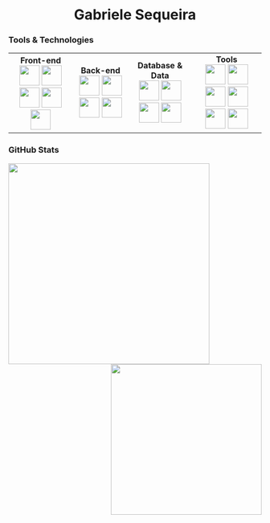 <div align="center">
  <h1>Gabriele Sequeira</h1>
</div>


###  Tools & Technologies

<table align="center" ">
  <tr>
    <td align="center"><strong>Front-end</strong><br/>
      <img src="https://cdn.jsdelivr.net/gh/devicons/devicon/icons/react/react-original.svg" width="40"/>
      <img src="https://cdn.jsdelivr.net/gh/devicons/devicon/icons/html5/html5-original.svg" width="40"/>
      <img src="https://cdn.jsdelivr.net/gh/devicons/devicon/icons/css3/css3-original.svg" width="40"/>
      <img src="https://cdn.jsdelivr.net/gh/devicons/devicon/icons/javascript/javascript-original.svg" width="40"/>
      <img src="https://cdn.jsdelivr.net/gh/devicons/devicon/icons/typescript/typescript-original.svg" width="40"/>
    </td>
    <td align="center"><strong>Back-end</strong><br/>
      <img src="https://cdn.jsdelivr.net/gh/devicons/devicon/icons/python/python-original.svg" width="40"/>
      <img src="https://cdn.jsdelivr.net/gh/devicons/devicon/icons/java/java-original.svg" width="40"/>
      <img src="https://cdn.jsdelivr.net/gh/devicons/devicon/icons/c/c-original.svg" width="40"/>
      <img src="https://cdn.jsdelivr.net/gh/devicons/devicon/icons/r/r-original.svg" width="40"/>
    </td>
        <td align="center"><strong>Database & Data</strong><br/>
      <img src="https://cdn.jsdelivr.net/gh/devicons/devicon/icons/sqlite/sqlite-original-wordmark.svg" width="40"/>
      <img src="https://cdn.jsdelivr.net/gh/devicons/devicon/icons/mongodb/mongodb-original-wordmark.svg" width="40"/>
      <img src="https://cdn.jsdelivr.net/gh/devicons/devicon/icons/pandas/pandas-original-wordmark.svg" width="40"/>
      <img src="https://cdn.jsdelivr.net/gh/devicons/devicon/icons/postgresql/postgresql-original.svg" width="40"/>
    </td>
        <td align="center"><strong>Tools</strong><br/>
      <img src="https://cdn.jsdelivr.net/gh/devicons/devicon/icons/git/git-original.svg" width="40"/>
      <img src="https://cdn.jsdelivr.net/gh/devicons/devicon/icons/vscode/vscode-original.svg" width="40"/>
      <img src="https://cdn.jsdelivr.net/gh/devicons/devicon/icons/eclipse/eclipse-original.svg" width="40"/>
      <img src="https://cdn.jsdelivr.net/gh/devicons/devicon/icons/figma/figma-original.svg" width="40"/>
      <img src="https://cdn.jsdelivr.net/gh/devicons/devicon/icons/visualstudio/visualstudio-original.svg" width="40"/>
      <img src="https://cdn.jsdelivr.net/gh/devicons/devicon/icons/linux/linux-original.svg" width="40"/>
    </td>
  </tr>
</table>


###  GitHub Stats

<div align="center">
 <div>
  <img align = "left" src="https://github-readme-stats.vercel.app/api?username=gabrielesequeira&show_icons=true&theme=merko" width="400" />
  <img align = "right" src="https://github-readme-stats.vercel.app/api/top-langs/?username=gabrielesequeira&layout=compact&theme=merko" width="300" />

</div>

</div>
